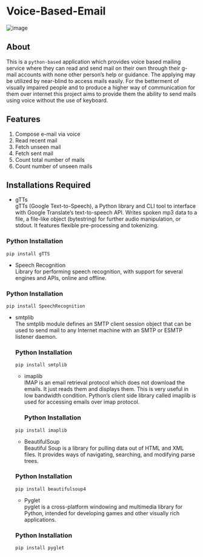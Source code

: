 # Voice-Based-Email
![image](https://user-images.githubusercontent.com/58062535/152546332-15204819-2c6e-4999-82ca-4da7afbf1516.png)

## About 
This is a `python-based` application which provides voice based mailing service where they can read and send mail on their own through their g-mail accounts with none other person’s help or guidance. The applying may be utilized by near-blind to access mails easily. For the betterment of visually impaired people and to produce a higher way of communication for them over internet this project aims to provide them the ability to send mails using voice without the use of keyboard.
## Features
1. Compose e-mail via voice
2. Read recent mail
3. Fetch unseen mail
4. Fetch sent mail
5. Count total number of mails
6. Count number of unseen mails

## Installations Required

  * gTTs </br>
   gTTs (Google Text-to-Speech), a Python library and CLI tool to interface with Google Translate’s text-to-speech API. Writes spoken mp3 data to a file, a file-like object (bytestring) for further audio manipulation, or stdout. It features flexible pre-processing and tokenizing.
  
  ### Python Installation
  `pip install gTTS`
  
  * Speech Recognition </br>
  Library for performing speech recognition, with support for several engines and APIs, online and offline.
  ### Python Installation
  `pip install SpeechRecognition`
  
  * smtplib </br>
    The smtplib module defines an SMTP client session object that can be used to send mail to any Internet machine with an SMTP or ESMTP listener daemon.
    ### Python Installation
    `pip install smtplib`
    
    * imaplib </br>
      IMAP is an email retrieval protocol which does not download the emails. It just reads them and displays them. This is very useful in low bandwidth condition. Python’s client side library called imaplib is used for accessing emails over imap protocol.
      ### Python Installation
    `pip install imaplib`
    
    * BeautifulSoup</br>
      Beautiful Soup is a library for pulling data out of HTML and XML files. It provides ways of navigating, searching, and modifying parse trees.

    ### Python Installation
    `pip install beautifulsoup4`
    
    * Pyglet</br>
    pyglet is a cross-platform windowing and multimedia library for Python, intended for developing games and other visually rich applications.
    
    ### Python Installation
    `pip install pyglet`
    
    
    
    
    
    
    
